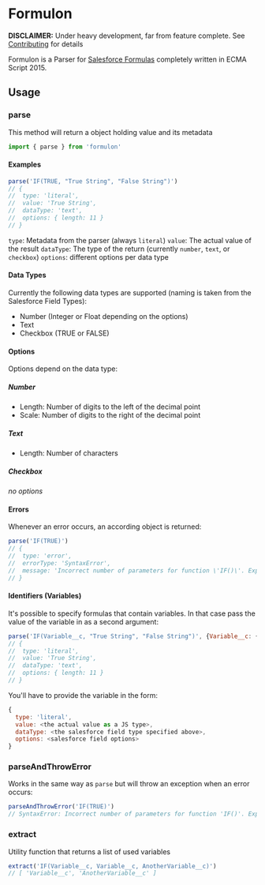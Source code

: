 # Formulon

**DISCLAIMER:** Under heavy development, far from feature complete. See [Contributing](CONTRIBUTING.md) for details

Formulon is a Parser for [Salesforce Formulas](https://help.salesforce.com/apex/HTViewHelpDoc?id=customize_functions.htm) completely written in ECMA Script 2015.

## Usage

### parse

This method will return a object holding value and its metadata

```javascript
import { parse } from 'formulon'
```

#### Examples

```javascript
parse('IF(TRUE, "True String", "False String")')
// {
//  type: 'literal',
//  value: 'True String',
//  dataType: 'text',
//  options: { length: 11 }
// }
```

`type`: Metadata from the parser (always `literal`)
`value`: The actual value of the result
`dataType`: The type of the return (currently `number`, `text`, or `checkbox`)
`options`: different options per data type

#### Data Types

Currently the following data types are supported (naming is taken from the Salesforce Field Types):

  - Number (Integer or Float depending on the options)
  - Text
  - Checkbox (TRUE or FALSE)

#### Options

Options depend on the data type:

##### Number

  - Length: Number of digits to the left of the decimal point
  - Scale: Number of digits to the right of the decimal point

##### Text

  - Length: Number of characters

##### Checkbox

*no options*

#### Errors

Whenever an error occurs, an according object is returned:

```javascript
parse('IF(TRUE)')
// {
//  type: 'error',
//  errorType: 'SyntaxError',
//  message: 'Incorrect number of parameters for function \'IF()\'. Expected 3, received 1'
// }
```

#### Identifiers (Variables)

It's possible to specify formulas that contain variables. In that case pass the value of the variable in as a second argument:

```javascript
parse('IF(Variable__c, "True String", "False String")', {Variable__c: {type: 'literal', dataType: 'checkbox', value: true}})
// {
//  type: 'literal',
//  value: 'True String',
//  dataType: 'text',
//  options: { length: 11 }
// }
```

You'll have to provide the variable in the form:

```javascript
{
  type: 'literal',
  value: <the actual value as a JS type>,
  dataType: <the salesforce field type specified above>,
  options: <salesforce field options>
}
```

### parseAndThrowError

Works in the same way as `parse` but will throw an exception when an error occurs:

```javascript
parseAndThrowError('IF(TRUE)')
// SyntaxError: Incorrect number of parameters for function 'IF()'. Expected 3, received 1
```

### extract

Utility function that returns a list of used variables

```javascript
extract('IF(Variable__c, Variable__c, AnotherVariable__c)')
// [ 'Variable__c', 'AnotherVariable__c' ]
```
